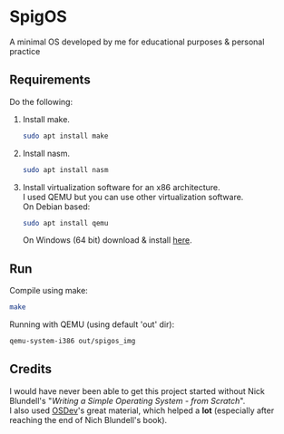 # SpigOS
A minimal OS developed by me for educational purposes & personal practice
## Requirements
Do the following:  
1. Install make.  
    ```bash
    sudo apt install make
    ```
2. Install nasm.  
    ```bash
    sudo apt install nasm
    ```
3. Install virtualization software for an x86 architecture.  
    I used QEMU but you can use other virtualization software.  
    On Debian based:
    ```bash
    sudo apt install qemu
    ```  
    On Windows (64 bit) download & install [here](https://qemu.weilnetz.de/w64).

## Run
Compile using make:
```bash
make
```
Running with QEMU (using default 'out' dir):
```bash
qemu-system-i386 out/spigos_img
```

## Credits  
I would have never been able to get this project started without Nick Blundell's "*Writing a Simple Operating System - from Scratch*".  
I also used [OSDev](https://wiki.osdev.org/Main_Page)'s great material, which helped a **lot** (especially after reaching the end of Nich Blundell's book).